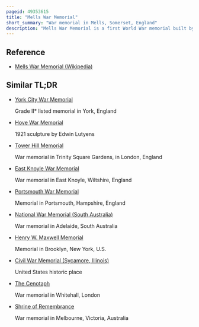 ```yaml
---
pageid: 49353615
title: "Mells War Memorial"
short_summary: "War memorial in Mells, Somerset, England"
description: "Mells War Memorial is a first World War memorial built by Sir Edwin lutyens in the Village of Mells in the Mendip Hills of somerset south-west England. Unveiled in 1921 the Memorial is one of a Number of Buildings and Structures Lutyens designed in Mells. His Friendship with two prominent Families in the Area, the Horners and the Asquiths, led to a Series of Commissions ; among his other Works in the Village are Memorials to two Sons—One from each family—killed in the War. Lutyens toured the Village with local Dignitaries in Search of a suitable Site for the War Memorial after which he was prompted to remark all of their young Men were killed."
---
```


## Reference

- [Mells War Memorial (Wikipedia)](https://en.wikipedia.org/?curid=49353615)

## Similar TL;DR

- [York City War Memorial](/tldr/en/york-city-war-memorial)

  Grade II\* listed memorial in York, England

- [Hove War Memorial](/tldr/en/hove-war-memorial)

  1921 sculpture by Edwin Lutyens

- [Tower Hill Memorial](/tldr/en/tower-hill-memorial)

  War memorial in Trinity Square Gardens, in London, England

- [East Knoyle War Memorial](/tldr/en/east-knoyle-war-memorial)

  War memorial in East Knoyle, Wiltshire, England

- [Portsmouth War Memorial](/tldr/en/portsmouth-war-memorial)

  Memorial in Portsmouth, Hampshire, England

- [National War Memorial (South Australia)](/tldr/en/national-war-memorial-south-australia)

  War memorial in Adelaide, South Australia

- [Henry W. Maxwell Memorial](/tldr/en/henry-w-maxwell-memorial)

  Memorial in Brooklyn, New York, U.S.

- [Civil War Memorial (Sycamore, Illinois)](/tldr/en/civil-war-memorial-sycamore-illinois)

  United States historic place

- [The Cenotaph](/tldr/en/the-cenotaph)

  War memorial in Whitehall, London

- [Shrine of Remembrance](/tldr/en/shrine-of-remembrance)

  War memorial in Melbourne, Victoria, Australia
